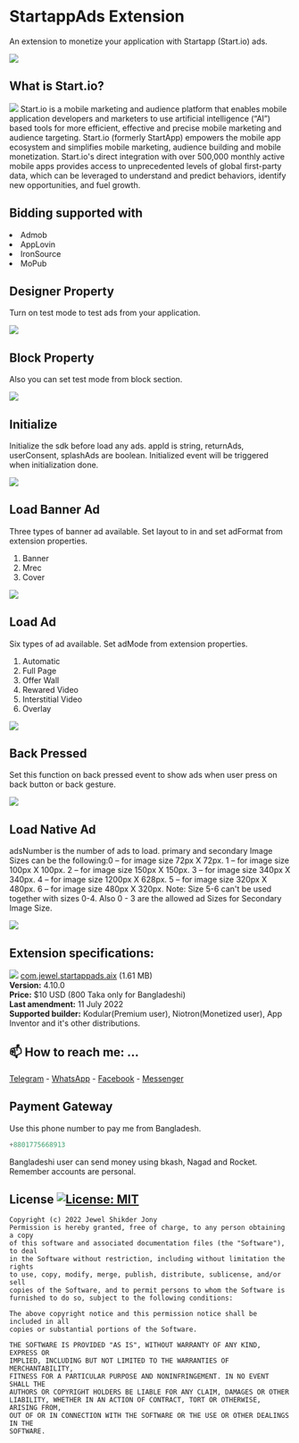 # StartappAds Extension
An extension to monetize your application with Startapp (Start.io) ads.

<img src="https://github.com/jewelshkjony/StartappAds/raw/main/images/startapp.png"/>

## What is Start.io?

<img src="https://github.com/jewelshkjony/StartappAds/raw/main/images/start.io.png"/>
Start.io is a mobile marketing and audience platform that enables mobile application developers and marketers to use artificial intelligence (“AI”) based tools for more efficient, effective and precise mobile marketing and audience targeting. Start.io (formerly StartApp) empowers the mobile app ecosystem and simplifies mobile marketing, audience building and mobile monetization. Start.io's direct integration with over 500,000 monthly active mobile apps provides access to unprecedented levels of global first-party data, which can be leveraged to understand and predict behaviors, identify new opportunities, and fuel growth.

## Bidding supported with
<li> Admob
<li> AppLovin
<li> IronSource
<li> MoPub

## Designer Property
Turn on test mode to test ads from your application.

<img src="https://github.com/jewelshkjony/StartappAds/raw/main/images/Designer.png"/>

## Block Property
Also you can set test mode from block section.

<img src="https://github.com/jewelshkjony/StartappAds/raw/main/images/Block-Property.png"/>

## Initialize
Initialize the sdk before load any ads. appId is string, returnAds, userConsent, splashAds are boolean. Initialized event will be triggered when initialization done.

<img src="https://github.com/jewelshkjony/StartappAds/raw/main/images/Initialize.png"/>

## Load Banner Ad
Three types of banner ad available. Set layout to in and set adFormat from extension properties.
1. Banner
2. Mrec
3. Cover 

<img src="https://github.com/jewelshkjony/StartappAds/raw/main/images/Banner.png"/>

## Load Ad
Six types of ad available. Set adMode from extension properties.
1. Automatic
2. Full Page
3. Offer Wall
4. Rewared Video
5. Interstitial Video
6. Overlay

<img src="https://github.com/jewelshkjony/StartappAds/raw/main/images/AdMode.png"/>

## Back Pressed
Set this function on back pressed event to show ads when user press on back button or back gesture.

<img src="https://github.com/jewelshkjony/StartappAds/raw/main/images/BackPressed.png"/>
    
## Load Native Ad
adsNumber is the number of ads to load. primary and secondary Image Sizes can be the following:0 – for image size 72px X 72px. 1 – for image size 100px X 100px. 2 – for image size 150px X 150px. 3 – for image size 340px X 340px. 4 – for image size 1200px X 628px. 5 – for image size 320px X 480px. 6 – for image size 480px X 320px. Note: Size 5-6 can't be used together with sizes 0-4. Also 0 - 3 are the allowed ad Sizes for Secondary Image Size.
    
<img src="https://github.com/jewelshkjony/StartappAds/raw/main/images/Native.png"/>

## Extension specifications:
<img src="https://github.com/jewelshkjony/StartappAds/raw/main/images/download-icon.png"/> <a href="https://community.appinventor.mit.edu/t/paid-startapp-ads-extension-with-native-ad-4-9-1/35968">com.jewel.startappads.aix</a> (1.61 MB) \
<b>Version:</b> 4.10.0\
<b>Price:</b> $10 USD (800 Taka only for Bangladeshi)\
<b>Last amendment:</b> 11 July 2022\
<b>Supported builder:</b> Kodular(Premium user), Niotron(Monetized user),  App Inventor and it's other distributions.

## 📫 How to reach me: ...

<a href="https://t.me/jewelshkjony">Telegram</a> - <a href="https://wa.me/8801775668913">WhatsApp</a> - <a href="https://fb.com/jewelshkjony">Facebook</a> - <a href="https://m.me/jewelshkjony">Messenger</a>

## Payment Gateway
Use this phone number to pay me from Bangladesh.

````java
+8801775668913
````
Bangladeshi user can send money using bkash, Nagad and Rocket. Remember accounts are personal.

## License [![License: MIT](https://img.shields.io/badge/License-MIT-yellow.svg)](https://opensource.org/licenses/MIT)
    Copyright (c) 2022 Jewel Shikder Jony
    Permission is hereby granted, free of charge, to any person obtaining a copy
    of this software and associated documentation files (the "Software"), to deal
    in the Software without restriction, including without limitation the rights
    to use, copy, modify, merge, publish, distribute, sublicense, and/or sell
    copies of the Software, and to permit persons to whom the Software is
    furnished to do so, subject to the following conditions:
    
    The above copyright notice and this permission notice shall be included in all
    copies or substantial portions of the Software.
    
    THE SOFTWARE IS PROVIDED "AS IS", WITHOUT WARRANTY OF ANY KIND, EXPRESS OR
    IMPLIED, INCLUDING BUT NOT LIMITED TO THE WARRANTIES OF MERCHANTABILITY,
    FITNESS FOR A PARTICULAR PURPOSE AND NONINFRINGEMENT. IN NO EVENT SHALL THE
    AUTHORS OR COPYRIGHT HOLDERS BE LIABLE FOR ANY CLAIM, DAMAGES OR OTHER
    LIABILITY, WHETHER IN AN ACTION OF CONTRACT, TORT OR OTHERWISE, ARISING FROM,
    OUT OF OR IN CONNECTION WITH THE SOFTWARE OR THE USE OR OTHER DEALINGS IN THE
    SOFTWARE.
